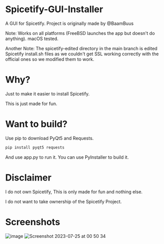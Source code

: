 # Spicetify-GUI-Installer
A GUI for Spicetify. Project is originally made by @BaamBuus

Note: Works on all platforms (FreeBSD launches the app but doesn't do anything). macOS tested.

Another Note: The spicetify-edited directory in the main branch is edited Spicetify install.sh files as we couldn't get SSL working correctly with the official ones so we modified them to work.
# Why?
Just to make it easier to install Spicetify. 

This is just made for fun.
# Want to build?
Use pip to download PyQt5 and Requests.
```python
pip install pyqt5 requests
```
And use app.py to run it. You can use PyInstaller to build it.
# Disclaimer 
I do not own Spicetify, This is only made for fun and nothing else.

I do not want to take ownership of the Spicetify Project.
# Screenshots
![image](https://github.com/n1d3v/Spicetify-GUI-Installer/assets/135556230/f9ab0d91-4274-4530-8f3f-d47dc4389bfb)
![Screenshot 2023-07-25 at 00 50 34](https://github.com/n1d3v/Spicetify-GUI-Installer/assets/135556230/9060c520-405d-49e1-9a6f-62e214ea37c1)
